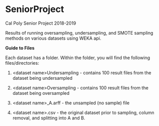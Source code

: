 # SeniorProject
Cal Poly Senior Project 2018-2019

Results of running oversampling, undersampling, and SMOTE sampling methods on various datasets using WEKA api.

**Guide to Files**

Each dataset has a folder. Within the folder, you will find the following files/directories:

  1. &lt;dataset name&gt;Undersampling - contains 100 result files from the dataset being undersampled
  
  2. &lt;dataset name&gt;Oversampling - contains 100 result files from the dataset being oversampled
  
  3. &lt;dataset name&gt;&#95;A.arff - the unsampled (no sample) file
  
  4. &lt;dataset name&gt;.csv - the original dataset prior to sampling, column removal, and splitting into A and B.  


